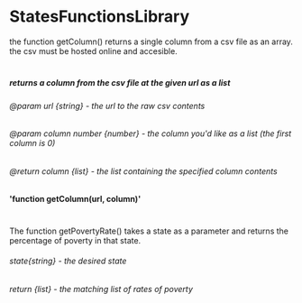 # StatesFunctionsLibrary
the function getColumn() returns a single column from a csv file as an array. the csv must be hosted online and accesible. 
#
##### returns a column from the csv file at the given url as a list
###### @param url {string} - the url to the raw csv contents
###### @param column number {number} - the column you'd like as a list (the first column is 0)
###### @return column {list} - the list containing the specified column contents
**'function getColumn(url, column)'**
#
The function getPovertyRate() takes a state as a parameter and returns the percentage of poverty in that state.
###### state{string} - the desired state
###### return {list} - the matching list of rates of poverty 
